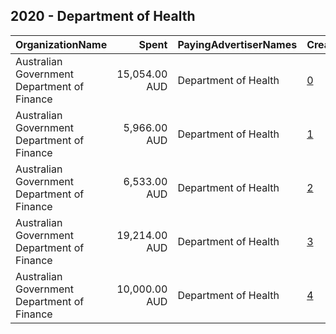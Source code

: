 ## 2020 - Department of Health 
|OrganizationName|Spent|PayingAdvertiserNames|CreativeUrls|Impressions|Genders|AgeBrackets|CountryCodes|BillingAddresses|CandidateBallotInformation|
|:---|---:|:---|:---|---:|:---|:---|:---|:---|:---|
|Australian Government Department of Finance|15,054.00 AUD|Department of Health|[0](https://www.snap.com/political-ads/asset/d818f08ebd4e78b9fb60b6d399943737234608bdc114ce9a73b02f7c236f8310?mediaType=mp4)|984,630|||australia|"100 Chalmers Street,Surry Hills,2010,AU"||
|Australian Government Department of Finance|5,966.00 AUD|Department of Health|[1](https://www.snap.com/political-ads/asset/ab013585ee9ec3b405a8308ca060e416d9936f029364540722e677295e71401a?mediaType=mp4)|5,035,964||15-19|australia|"100 Chalmers Street,Surry Hills,2010,AU"||
|Australian Government Department of Finance|6,533.00 AUD|Department of Health|[2](https://www.snap.com/political-ads/asset/ce1d80c635a72476364525193b96dfd00e51a30f36a908bda683822ecb728394?mediaType=mp4)|5,494,186||15-19|australia|"100 Chalmers Street,Surry Hills,2010,AU"||
|Australian Government Department of Finance|19,214.00 AUD|Department of Health|[3](https://www.snap.com/political-ads/asset/f14d5485d38b8e3908d8cc6800ec455d6bdc08bb4d734c7b4d03855c3a7ddfbc?mediaType=mp4)|1,266,540|||australia|"100 Chalmers Street,Surry Hills,2010,AU"||
|Australian Government Department of Finance|10,000.00 AUD|Department of Health|[4](https://www.snap.com/political-ads/asset/7f9068e75ae18e5d84cef648e7fb8fdf70806fcafb6c65c1ae70f0ffe12deb3c?mediaType=mp4)|7,955,015||15-19|australia|"100 Chalmers Street,Surry Hills,2010,AU"||
